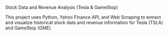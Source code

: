 Stock Data and Revenue Analysis (Tesla & GameStop)

This project uses Python, Yahoo Finance API, and Web Scraping to extract and visualize historical stock data and revenue information for Tesla (TSLA) and GameStop (GME).


